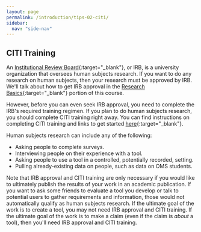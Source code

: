 ```yaml
---
layout: page
permalink: /introduction/tips-02-citi/
sidebar:
  nav: "side-nav"
---
```


## CITI Training

An [Institutional Review Board](https://en.wikipedia.org/wiki/Institutional_review_board){:target="_blank"}, or IRB,
is a university organization that oversees human subjects research. If you want to do any research
 on human subjects, then your research must be approved by IRB. We'll talk about how to get IRB
 approval in the [Research Basics]({{site.baseurl}}/research-principles-and-methodologies/research-basics){:target="_blank"} portion of this course.

However, before you can even seek IRB approval, you need to complete the IRB's
required training regimen. If you plan to do human subjects research, you
should complete CITI training right away. You can find instructions on
completing CITI training and links to get started [here](http://researchintegrity.gatech.edu/about-irb/irb-required-training){:target="_blank"}.

Human subjects research can include any of the following:

* Asking people to complete surveys.
* Interviewing people on their experience with a tool.
* Asking people to use a tool in a controlled, potentially recorded, setting.
* Pulling already-existing data on people, such as data on OMS students.


Note that IRB approval and CITI training are only necessary if you would
like to ultimately publish the results of your work in an academic
publication. If you want to ask some friends to evaluate a tool you
develop or talk to potential users to gather requirements and information,
those would not automatically qualify as human subjects research. If the
ultimate goal of the work is to create a tool, you may not need IRB approval
and CITI training. If the ultimate goal of the work is to make a claim
(even if the claim is _about_ a tool), then you'll need IRB approval and CITI training.

